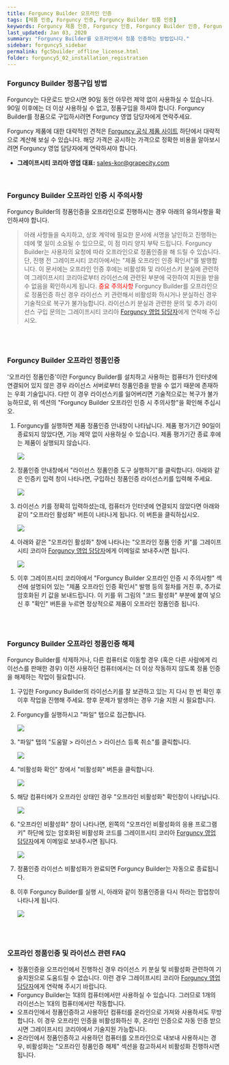 ```yaml
---
title: Forguncy Builder 오프라인 인증
tags: [제품 인증, Forguncy 인증, Forguncy Builder 정품 인증]
keywords: Forguncy 제품 인증, Forguncy 인증, Forguncy Builder 인증, Forguncy 정품, Forguncy 정품 인증, Forguncy Builder 정품, Forguncy Builder 정품 인증
last_updated: Jan 03, 2020
summary: "Forguncy Builder를 오프라인에서 정품 인증하는 방법입니다."
sidebar: forguncy5_sidebar
permalink: fgc5builder_offline_license.html
folder: forguncy5_02_installation_registration
---
```


### Forguncy Builder 정품구입 방법

Forguncy는 다운로드 받으시면 90일 동안 아무런 제약 없이 사용하실 수 있습니다. 90일 이후에는 더 이상 사용하실 수 없고, 정품구입을 하셔야 합니다. Forguncy Builder를 정품으로 구입하시려면 Forguncy 영엽 담당자에게 연락주세요.

Forguncy 제품에 대한 대략적인 견적은 [Forguncy 공식 제품 사이트](https://www.grapecity.co.kr/solutions/forguncy) 하단에서 대략적으로 계산해 보실 수 있습니다. 해당 가격은 공시하는 가격으로 정확한 비용을 알아보시려면 Forguncy 영업 담당자에게 연락하셔야 합니다.

- **그레이프시티 코리아 영업 대표:** [sales-kor@grapecity.com](mailto:sales-kor@grapecity.com)

<br />

### Forguncy Builder 오프라인 인증 시 주의사항

Forguncy Builder의 정품인증을 오프라인으로 진행하시는 경우 아래의 유의사항을 확인하셔야 합니다.

> 아래 사항들을 숙지하고, 상호 계약에 필요한 문서에 서명을 날인하고 진행하는 데에 몇 일이 소요될 수 있으므로, 이 점 미리 양지 부탁 드립니다.
> Forguncy Builder는 사용자의 요청에 따라 오프라인으로 정품인증을 해 드릴 수 있습니다. 단, 진행 전 그레이프시티 코리아에서는 "제품 오프라인 인증 확인서"를 발행합니다. 이 문서에는 오프라인 인증 후에는 비활성화 및 라이선스키 분실에 관련하여 그레이프시티 코리아로부터 라이선스에 관련된 부분에 국한하여 지원을 받을 수 없음을 확인하시게 됩니다.
> <font color="red">중요 주의사항</font>
> Forguncy Builder를 오프라인으로 정품인증 하신 경우 라이선스 키 관련해서 비활성화 하시거나 분실하신 경우 기술적으로 복구가 불가능합니다.
> 라이선스키 분실과 관련한 문의 및 추가 라이선스 구입 문의는 그레이프시티 코리아 [Forguncy 영업 담당자](mailto:sales-kor@grapecity.com)에게 연락해 주십시오.

<br /><br />

### Forguncy Builder 오프라인 정품인증

'오프라인 정품인증'이란 Forguncy Builder를 설치하고 사용하는 컴퓨터가 인터넷에 연결되어 있지 않은 경우 라이선스 서버로부터 정품인증을 받을 수 없기 때문에 존재하는 우회 기술입니다. 다만 이 경우 라이선스키를 잃어버리면 기술적으로는 복구가 불가능하므로, 위 섹션의 "Forguncy Builder 오프라인 인증 시 주의사항"을 확인해 주십시오.

1. Forguncy를 실행하면 제품 정품인증 안내창이 나타납니다. 제품 평가기간 90일이 종료되지 않았다면, 기능 제약 없이 사용하실 수 있습니다. 제품 평가기간 종료 후에는 제품이 실행되지 않습니다.

    ![]({{site.url}}/images/forguncy5/license_register01.png)

2. 정품인증 안내창에서 "라이선스 정품인증 도구 실행하기"를 클릭합니다. 아래와 같은 인증키 입력 창이 나타나면, 구입하신 정품인증 라이선스키를 입력해 주세요.

    ![]({{site.url}}/images/forguncy5/license_register02.png)

3. 라이선스 키를 정확히 입력하셨는데, 컴퓨터가 인터넷에 연결되지 않았다면 아래와 같이 "오프라인 활성화" 버튼이 나타나게 됩니다. 이 버튼을 클릭하십시오.

    ![]({{site.url}}/images/forguncy5/license_offline_register03.png)

4. 아래와 같은 "오프라인 활성화" 창에 나타나는 "오프라인 정품 인증 키"를 그레이프시티 코리아 [Forguncy 영업 담당자](mailto:sales-kor@grapecity.com)에게 이메일로 보내주시면 됩니다.

    ![]({{site.url}}/images/forguncy5/license_offline_register04.png)

5. 이후 그레이프시티 코리아에서 "Forguncy Builder 오프라인 인증 시 주의사항" 섹션에 설명되어 있는 "제품 오프라인 인증 확인서" 발행 등의 절차를 거친 후, 추가로 암호화된 키 값을 보내드립니다. 이 키를 위 그림의 "코드 활성화" 부분에 붙여 넣으신 후 "확인" 버튼을 누르면 정상적으로 제품이 오프라인 정품인증 됩니다.

<br /><br />

### Forguncy Builder 오프라인 정품인증 해제

Forguncy Builder를 삭제하거나, 다른 컴퓨터로 이동할 경우 (혹은 다른 사람에게 리이선스를 판매한 경우) 이전 사용하던 컴퓨터에서는 더 이상 작동하지 않도록 정품 인증을 해제하는 작업이 필요합니다.

1. 구입한 Forguncy Builder의 라이선스키를 잘 보관하고 있는 지 다시 한 번 확인 후 이후 작업을 진행해 주세요. 향후 문제가 발생하는 경우 기술 지원 시 필요합니다.

2. Forguncy를 실행하시고 "파일" 탭으로 접근합니다.

    ![]({{site.url}}/images/forguncy5/license_unregister01.png)

3. "파일" 탭의 "도움말 > 라이선스 > 라이선스 등록 취소"를 클릭합니다.

    ![]({{site.url}}/images/forguncy5/license_unregister02.png)

4. "비활성화 확인" 창에서 "비활성화" 버튼을 클릭합니다.

    ![]({{site.url}}/images/forguncy5/license_unregister03.png)

5. 해당 컴퓨터에가 오프라인 상태인 경우 "오프라인 비활성화" 확인창이 나타납니다.

    ![]({{site.url}}/images/forguncy5/license_offline_unregister04.png)

6. "오프라인 비활성화" 창이 나타나면, 왼쪽의 "오프라인 비활성화의 응용 프로그램 키" 하단에 있는 암호화된 비활성화 코드를 그레이프시티 코리아 [Forguncy 영업 담당자](mailto:sales-kor@grapecity.com)에게 이메일로 보내주시면 됩니다.

    ![]({{site.url}}/images/forguncy5/license_offline_unregister05.png)

7. 정품인증 라이선스 비활성화가 완료되면 Forguncy Builder는 자동으로 종료됩니다.

8. 이후 Forguncy Builder를 실행 시, 아래와 같이 정품인증을 다시 하라는 팜업창이 나타나게 됩니다.

    ![]({{site.url}}/images/forguncy5/license_register01.png)

<br /><br />

### 오프라인 정품인증 및 라이선스 관련 FAQ

* 정품인증을 오프라인에서 진행하신 경우 라이선스 키 분실 및 비활성화 관련하여 기술지원으로 도움드릴 수 없습니다. 이런 경우 그레이프시티 코리아 [Forguncy 영업 담당자](mailto:sales-kor@grapecity.com)에게 연락해 주시기 바랍니다.
* Forguncy Builder는 1대의 컴퓨터에서만 사용하실 수 있습니다. 그러므로 1개의 라이선스는 1대의 컴퓨터에서만 작동합니다.
* 오프라인에서 정품인증하고 사용하던 컴퓨터를 온라인으로 가져와 사용하셔도 무방합니다. 이 경우 오프라인 인증을 비활성화하신 후, 온라인 인증으로 자동 인증 받으시면 그레이프시티 코리아에서 기술지원 가능합니다.
* 온라인에서 정품인증하고 사용하던 컴퓨터를 오프라인으로 내보내 사용하시는 경우, 비활성화는 "오프라인 정품인증 해제" 섹션을 참고하셔서 비활성화 진행하시면 됩니다.

<br /><br />